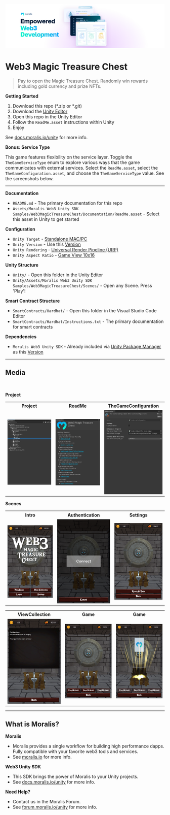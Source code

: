 <img src="https://github.com/MoralisWeb3/web3-unity-sdk-examples/blob/ef346891d0f2a1c4568c7509be2165cab912cd37/Unity/Assets/Moralis%20Web3%20Unity%20SDK%20Examples/Documentation/Images/ReadMeBanner.png" />

# Web3 Magic Treasure Chest

> Pay to open the Magic Treasure Chest. Randomly win rewards including gold currency and prize NFTs.

**Getting Started**
1. Download this repo (*.zip or *.git)
2. Download the [Unity Editor](https://store.unity.com/#plans-individual)
3. Open this repo in the Unity Editor
4. Follow the `ReadMe.asset` instructions within Unity
5. Enjoy

See [docs.moralis.io/unity](https://docs.moralis.io/unity) for more info.

**Bonus: Service Type**

This game features flexibility on the service layer. Toggle the `TheGameServiceType` enum to explore various ways that the game communicates with external services. Select the `ReadMe.asset`, select the `TheGameConfiguration.asset`, and choose the `TheGameServiceType` value. See the screenshots below.


---

**Documentation**
* `README.md` - The primary documentation for this repo
* `Assets/Moralis Web3 Unity SDK Samples/Web3MagicTreasureChest/Documentation/ReadMe.asset` - Select this asset in Unity to get started

**Configuration**
* `Unity Target` - [Standalone MAC/PC](https://support.unity.com/hc/en-us/articles/206336795-What-platforms-are-supported-by-Unity-)
* `Unity Version` - Use this [Version](./Unity/ProjectSettings/ProjectVersion.txt)
* `Unity Rendering` - [Universal Render Pipeline (URP)](https://docs.unity3d.com/Packages/com.unity.render-pipelines.universal@11.0/manual/)
* `Unity Aspect Ratio` - [Game View 10x16](https://docs.unity3d.com/Manual/GameView.html)

**Unity Structure**
* `Unity/` - Open this folder in the Unity Editor
* `Unity/Assets/Moralis Web3 Unity SDK Samples/Web3MagicTreasureChest/Scenes/` - Open any Scene. Press 'Play'!

**Smart Contract Structure**
* `SmartContracts/Hardhat/` - Open this folder in the Visual Studio Code Editor
* `SmartContracts/Hardhat/Instructions.txt` - The primary documentation for smart contracts

**Dependencies**
* `Moralis Web3 Unity SDK` - Already included via [Unity Package Manager](https://docs.unity3d.com/Manual/upm-ui.html) as this [Version](./Unity/Packages/manifest.json)

----

## Media


<BR>
  
 

**Project**

<table>
  <tr>
    <th>Project</th>
    <th>ReadMe</th>
    <th>TheGameConfiguration</th>
  </tr>
  <tr>
    <td align="center"><img width="200" src="./Unity/Assets/Moralis%20Web3%20Unity%20SDK%20Samples/Web3MagicTreasureChest/Documentation/Images/Screenshot_09_Project.png"></td>
    <td align="center"><img width="200" src="./Unity/Assets/Moralis%20Web3%20Unity%20SDK%20Samples/Web3MagicTreasureChest/Documentation/Images/Screenshot_07_Readme.png" ></td>
    <td align="center"><img width="200" src="./Unity/Assets/Moralis%20Web3%20Unity%20SDK%20Samples/Web3MagicTreasureChest/Documentation/Images/Screenshot_08_Configuration.png" ></td>
  </tr> 
</table>


**Scenes**

<table>
  <tr>
    <th>Intro</th>
    <th>Authentication</th>
    <th>Settings</th>
  </tr>
  <tr>
    <td align="center"><img width="200"  src="./Unity/Assets/Moralis%20Web3%20Unity%20SDK%20Samples/Web3MagicTreasureChest/Documentation/Images/Screenshot_01_Intro.png"></td>
    <td align="center"><img width="200"  src="./Unity/Assets/Moralis%20Web3%20Unity%20SDK%20Samples/Web3MagicTreasureChest/Documentation/Images/Screenshot_02_Authentication.png" ></td>
    <td align="center"><img width="200" src="./Unity/Assets/Moralis%20Web3%20Unity%20SDK%20Samples/Web3MagicTreasureChest/Documentation/Images/Screenshot_03_Settings.png"></td>
  </tr> 
</table>

<table>
  <tr>
    <th>ViewCollection</th>
    <th>Game</th>
    <th>Game</th>
  </tr>
  <tr>
    <td align="center"><img width="200" src="./Unity/Assets/Moralis%20Web3%20Unity%20SDK%20Samples/Web3MagicTreasureChest/Documentation/Images/Screenshot_05_ViewCollection.png"></td>
    <td align="center"><img width="200" src="./Unity/Assets/Moralis%20Web3%20Unity%20SDK%20Samples/Web3MagicTreasureChest/Documentation/Images/Screenshot_06a_Game.png"></td>
    <td align="center"><img width="200" src="./Unity/Assets/Moralis%20Web3%20Unity%20SDK%20Samples/Web3MagicTreasureChest/Documentation/Images/Screenshot_06b_Game.png"></td>
  </tr> 
</table>


----

## What is Moralis?

**Moralis**

* Moralis provides a single workflow for building high performance dapps. Fully compatible with your favorite web3 tools and services. 
* See [moralis.io](https://moralis.io) for more info.

**Web3 Unity SDK**

* This SDK brings the power of Moralis to your Unity projects. 
* See [docs.moralis.io/unity](https://docs.moralis.io/unity) for more info.

**Need Help?**

* Contact us in the Moralis Forum. 
* See [forum.moralis.io/unity](https://forum.moralis.io/unity) for more info.
